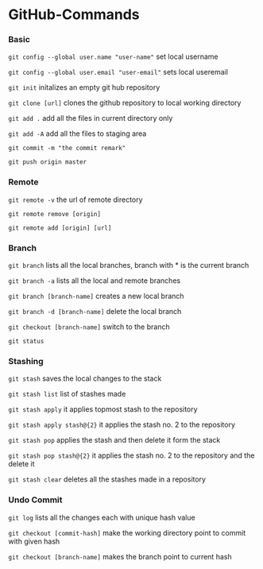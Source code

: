 # GitHub-Commands

### Basic 

`git config --global user.name "user-name"` set local username

`git config --global user.email "user-email"` sets local useremail

`git init`  initalizes an empty git hub repository

`git clone [url]`  clones the github repository to local working directory

`git add .` add all the files in current directory only

`git add -A` add all the files to staging area

`git commit -m "the commit remark"`

`git push origin master` 

### Remote 

`git remote -v`  the url of remote directory

`git remote remove [origin]`

`git remote add [origin] [url]`

### Branch

`git branch` lists all the local branches, branch with * is the current branch

`git branch -a` lists all the local and remote branches

`git branch [branch-name]` creates a new local branch

`git branch -d [branch-name]` delete the local branch

`git checkout [branch-name]` switch to the branch

`git status`

### Stashing

`git stash` saves the local changes to the stack

`git stash list` list of stashes made

`git stash apply` it applies topmost stash to the repository

`git stash apply stash@{2}` it applies the stash no. 2 to the repository

`git stash pop` applies the stash and then delete it form the stack

`git stash pop stash@{2}` it applies the stash no. 2 to the repository and the delete it

`git stash clear` deletes all the stashes made in a repository

### Undo Commit

`git log` lists all the changes each with unique hash value

`git checkout [commit-hash]` make the working directory point to commit with given hash

`git checkout [branch-name]` makes the branch point to current hash